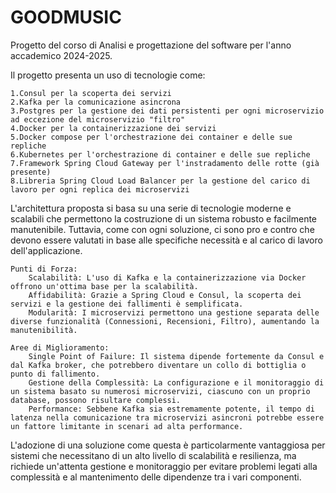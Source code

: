 # GOODMUSIC

Progetto del corso di Analisi e progettazione del software per l'anno accademico 2024-2025. 

Il progetto presenta un uso di tecnologie come:

    1.Consul per la scoperta dei servizi
    2.Kafka per la comunicazione asincrona
    3.Postgres per la gestione dei dati persistenti per ogni microservizio ad eccezione del microservizio "filtro"
    4.Docker per la containerizzazione dei servizi
    5.Docker compose per l'orchestrazione dei container e delle sue repliche
    6.Kubernetes per l'orchestrazione di container e delle sue repliche
    7.Framework Spring Cloud Gateway per l'instradamento delle rotte (già presente)
    8.Libreria Spring Cloud Load Balancer per la gestione del carico di lavoro per ogni replica dei microservizi

L'architettura proposta si basa su una serie di tecnologie moderne e scalabili che permettono la costruzione di un sistema robusto e facilmente manutenibile. Tuttavia, come con ogni soluzione, ci sono pro e contro che devono essere valutati in base alle specifiche necessità e al carico di lavoro dell'applicazione.

    Punti di Forza:
        Scalabilità: L'uso di Kafka e la containerizzazione via Docker offrono un'ottima base per la scalabilità.
        Affidabilità: Grazie a Spring Cloud e Consul, la scoperta dei servizi e la gestione dei fallimenti è semplificata.
        Modularità: I microservizi permettono una gestione separata delle diverse funzionalità (Connessioni, Recensioni, Filtro), aumentando la manutenibilità.

    Aree di Miglioramento:
        Single Point of Failure: Il sistema dipende fortemente da Consul e dal Kafka broker, che potrebbero diventare un collo di bottiglia o punto di fallimento.
        Gestione della Complessità: La configurazione e il monitoraggio di un sistema basato su numerosi microservizi, ciascuno con un proprio database, possono risultare complessi.
        Performance: Sebbene Kafka sia estremamente potente, il tempo di latenza nella comunicazione tra microservizi asincroni potrebbe essere un fattore limitante in scenari ad alta performance.

L'adozione di una soluzione come questa è particolarmente vantaggiosa per sistemi che necessitano di un alto livello di scalabilità e resilienza, ma richiede un'attenta gestione e monitoraggio per evitare problemi legati alla complessità e al mantenimento delle dipendenze tra i vari componenti.	
	